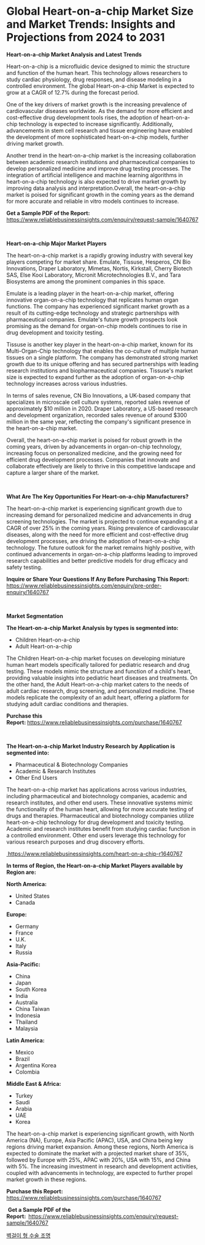<p><h1>Global Heart-on-a-chip Market Size and Market Trends: Insights and Projections from 2024 to 2031</h1></p><p><strong>Heart-on-a-chip Market Analysis and Latest Trends</strong></p>
<p><p>Heart-on-a-chip is a microfluidic device designed to mimic the structure and function of the human heart. This technology allows researchers to study cardiac physiology, drug responses, and disease modeling in a controlled environment. The global Heart-on-a-chip Market is expected to grow at a CAGR of 12.7% during the forecast period.</p><p>One of the key drivers of market growth is the increasing prevalence of cardiovascular diseases worldwide. As the demand for more efficient and cost-effective drug development tools rises, the adoption of heart-on-a-chip technology is expected to increase significantly. Additionally, advancements in stem cell research and tissue engineering have enabled the development of more sophisticated heart-on-a-chip models, further driving market growth.</p><p>Another trend in the heart-on-a-chip market is the increasing collaboration between academic research institutions and pharmaceutical companies to develop personalized medicine and improve drug testing processes. The integration of artificial intelligence and machine learning algorithms in heart-on-a-chip technology is also expected to drive market growth by improving data analysis and interpretation.Overall, the heart-on-a-chip market is poised for significant growth in the coming years as the demand for more accurate and reliable in vitro models continues to increase.</p></p>
<p><strong>Get a Sample PDF of the Report:&nbsp;</strong> <a href="https://www.reliablebusinessinsights.com/enquiry/request-sample/1640767">https://www.reliablebusinessinsights.com/enquiry/request-sample/1640767</a></p>
<p>&nbsp;</p>
<p><strong>Heart-on-a-chip Major Market Players</strong></p>
<p><p>The heart-on-a-chip market is a rapidly growing industry with several key players competing for market share. Emulate, Tissuse, Hesperos, CN Bio Innovations, Draper Laboratory, Mimetas, Nortis, Kirkstall, Cherry Biotech SAS, Else Kooi Laboratory, Micronit Microtechnologies B.V., and Tara Biosystems are among the prominent companies in this space.</p><p>Emulate is a leading player in the heart-on-a-chip market, offering innovative organ-on-a-chip technology that replicates human organ functions. The company has experienced significant market growth as a result of its cutting-edge technology and strategic partnerships with pharmaceutical companies. Emulate's future growth prospects look promising as the demand for organ-on-chip models continues to rise in drug development and toxicity testing.</p><p>Tissuse is another key player in the heart-on-a-chip market, known for its Multi-Organ-Chip technology that enables the co-culture of multiple human tissues on a single platform. The company has demonstrated strong market growth due to its unique offering and has secured partnerships with leading research institutions and biopharmaceutical companies. Tissuse's market size is expected to expand further as the adoption of organ-on-a-chip technology increases across various industries.</p><p>In terms of sales revenue, CN Bio Innovations, a UK-based company that specializes in microscale cell culture systems, reported sales revenue of approximately $10 million in 2020. Draper Laboratory, a US-based research and development organization, recorded sales revenue of around $300 million in the same year, reflecting the company's significant presence in the heart-on-a-chip market.</p><p>Overall, the heart-on-a-chip market is poised for robust growth in the coming years, driven by advancements in organ-on-chip technology, increasing focus on personalized medicine, and the growing need for efficient drug development processes. Companies that innovate and collaborate effectively are likely to thrive in this competitive landscape and capture a larger share of the market.</p></p>
<p>&nbsp;</p>
<p><strong>What Are The Key Opportunities For Heart-on-a-chip Manufacturers?</strong></p>
<p><p>The heart-on-a-chip market is experiencing significant growth due to increasing demand for personalized medicine and advancements in drug screening technologies. The market is projected to continue expanding at a CAGR of over 25% in the coming years. Rising prevalence of cardiovascular diseases, along with the need for more efficient and cost-effective drug development processes, are driving the adoption of heart-on-a-chip technology. The future outlook for the market remains highly positive, with continued advancements in organ-on-a-chip platforms leading to improved research capabilities and better predictive models for drug efficacy and safety testing.</p></p>
<p><strong>Inquire or Share Your Questions If Any Before Purchasing This Report:</strong> <a href="https://www.reliablebusinessinsights.com/enquiry/pre-order-enquiry/1640767">https://www.reliablebusinessinsights.com/enquiry/pre-order-enquiry/1640767</a></p>
<p>&nbsp;</p>
<p><strong>Market Segmentation</strong></p>
<p><strong>The Heart-on-a-chip Market Analysis by types is segmented into:</strong></p>
<p><ul><li>Children Heart-on-a-chip</li><li>Adult Heart-on-a-chip</li></ul></p>
<p><p>The Children Heart-on-a-chip market focuses on developing miniature human heart models specifically tailored for pediatric research and drug testing. These models mimic the structure and function of a child's heart, providing valuable insights into pediatric heart diseases and treatments. On the other hand, the Adult Heart-on-a-chip market caters to the needs of adult cardiac research, drug screening, and personalized medicine. These models replicate the complexity of an adult heart, offering a platform for studying adult cardiac conditions and therapies.</p></p>
<p><strong>Purchase this Report:&nbsp;</strong><a href="https://www.reliablebusinessinsights.com/purchase/1640767">https://www.reliablebusinessinsights.com/purchase/1640767</a></p>
<p>&nbsp;</p>
<p><strong>The Heart-on-a-chip Market Industry Research by Application is segmented into:</strong></p>
<p><ul><li>Pharmaceutical & Biotechnology Companies</li><li>Academic & Research Institutes</li><li>Other End Users</li></ul></p>
<p><p>The heart-on-a-chip market has applications across various industries, including pharmaceutical and biotechnology companies, academic and research institutes, and other end users. These innovative systems mimic the functionality of the human heart, allowing for more accurate testing of drugs and therapies. Pharmaceutical and biotechnology companies utilize heart-on-a-chip technology for drug development and toxicity testing. Academic and research institutes benefit from studying cardiac function in a controlled environment. Other end users leverage this technology for various research purposes and drug discovery efforts.</p></p>
<p><a href="https://www.reliablebusinessinsights.com/heart-on-a-chip-r1640767">&nbsp;https://www.reliablebusinessinsights.com/heart-on-a-chip-r1640767</a></p>
<p><strong>In terms of Region, the Heart-on-a-chip Market Players available by Region are:</strong></p>
<p>
    <p> <strong> North America: </strong>
        <ul>
            <li>United States</li>
            <li>Canada</li>
        </ul>
        </p> 
    <p> <strong> Europe: </strong>
        <ul>
            <li>Germany</li>
            <li>France</li>
            <li>U.K.</li>
            <li>Italy</li>
            <li>Russia</li>
        </ul>
        </p> 
    <p> <strong> Asia-Pacific: </strong>
        <ul>
            <li>China</li>
            <li>Japan</li>
            <li>South Korea</li>
            <li>India</li>
            <li>Australia</li>
            <li>China Taiwan</li>
            <li>Indonesia</li>
            <li>Thailand</li>
            <li>Malaysia</li>
        </ul>
        </p> 
    <p> <strong> Latin America: </strong>
        <ul>
            <li>Mexico</li>
            <li>Brazil</li>
            <li>Argentina Korea</li>
            <li>Colombia</li>
        </ul>
        </p> 
    <p> <strong> Middle East & Africa: </strong>
        <ul>
            <li>Turkey</li>
            <li>Saudi</li>
            <li>Arabia</li>
            <li>UAE</li>
            <li>Korea</li>
        </ul>
    </p>
    </p>
<p><p>The heart-on-a-chip market is experiencing significant growth, with North America (NA), Europe, Asia Pacific (APAC), USA, and China being key regions driving market expansion. Among these regions, North America is expected to dominate the market with a projected market share of 35%, followed by Europe with 25%, APAC with 20%, USA with 15%, and China with 5%. The increasing investment in research and development activities, coupled with advancements in technology, are expected to further propel market growth in these regions.</p></p>
<p><strong>Purchase this Report: </strong><a href="https://www.reliablebusinessinsights.com/purchase/1640767">https://www.reliablebusinessinsights.com/purchase/1640767</a></p>
<p>&nbsp;<strong>Get a Sample PDF of the Report:&nbsp;&nbsp;</strong><a href="https://www.reliablebusinessinsights.com/enquiry/request-sample/1640767">https://www.reliablebusinessinsights.com/enquiry/request-sample/1640767</a></p>
<p><strong></strong></p>
<p><p><a href="https://github.com/vss5505pa7z1p/Market-Research-Report-List-3/blob/main/1204164127143.md">벽걸이 형 수술 조명</a></p></p>